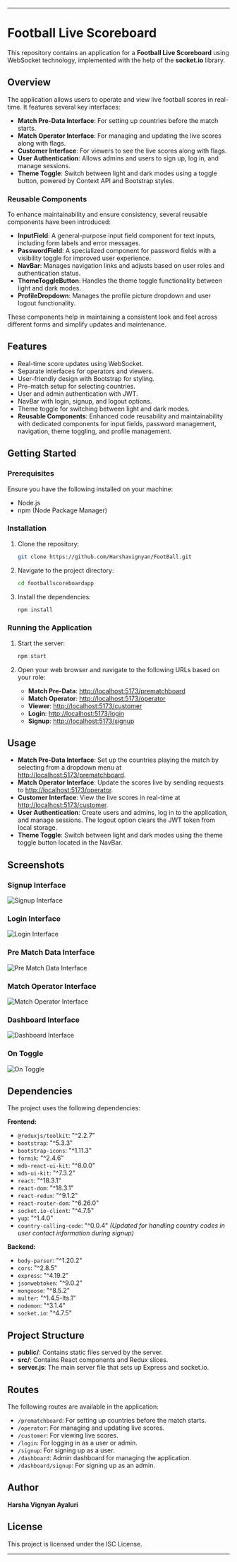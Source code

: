 
---

# Football Live Scoreboard

This repository contains an application for a **Football Live Scoreboard** using WebSocket technology, implemented with the help of the **socket.io** library.

## Overview

The application allows users to operate and view live football scores in real-time. It features several key interfaces:
- **Match Pre-Data Interface**: For setting up countries before the match starts.
- **Match Operator Interface**: For managing and updating the live scores along with flags.
- **Customer Interface**: For viewers to see the live scores along with flags.
- **User Authentication**: Allows admins and users to sign up, log in, and manage sessions.
- **Theme Toggle**: Switch between light and dark modes using a toggle button, powered by Context API and Bootstrap styles.

### Reusable Components

To enhance maintainability and ensure consistency, several reusable components have been introduced:
- **InputField**: A general-purpose input field component for text inputs, including form labels and error messages.
- **PasswordField**: A specialized component for password fields with a visibility toggle for improved user experience.
- **NavBar**: Manages navigation links and adjusts based on user roles and authentication status.
- **ThemeToggleButton**: Handles the theme toggle functionality between light and dark modes.
- **ProfileDropdown**: Manages the profile picture dropdown and user logout functionality.

These components help in maintaining a consistent look and feel across different forms and simplify updates and maintenance.

## Features

- Real-time score updates using WebSocket.
- Separate interfaces for operators and viewers.
- User-friendly design with Bootstrap for styling.
- Pre-match setup for selecting countries.
- User and admin authentication with JWT.
- NavBar with login, signup, and logout options.
- Theme toggle for switching between light and dark modes.
- **Reusable Components**: Enhanced code reusability and maintainability with dedicated components for input fields, password management, navigation, theme toggling, and profile management.

## Getting Started

### Prerequisites

Ensure you have the following installed on your machine:
- Node.js
- npm (Node Package Manager)

### Installation

1. Clone the repository:
    ```bash
    git clone https://github.com/Harshavignyan/FootBall.git
    ```

2. Navigate to the project directory:
    ```bash
    cd footballscoreboardapp
    ```

3. Install the dependencies:
    ```bash
    npm install
    ```

### Running the Application

1. Start the server:
    ```bash
    npm start
    ```

2. Open your web browser and navigate to the following URLs based on your role:

    - **Match Pre-Data**: [http://localhost:5173/prematchboard](http://localhost:5173/prematchboard)
    - **Match Operator**: [http://localhost:5173/operator](http://localhost:5173/operator)
    - **Viewer**: [http://localhost:5173/customer](http://localhost:5173/customer)
    - **Login**: [http://localhost:5173/login](http://localhost:5173/login)
    - **Signup**: [http://localhost:5173/signup](http://localhost:5173/signup)

## Usage

- **Match Pre-Data Interface**: Set up the countries playing the match by selecting from a dropdown menu at [http://localhost:5173/prematchboard](http://localhost:5173/prematchboard).
- **Match Operator Interface**: Update the scores live by sending requests to [http://localhost:5173/operator](http://localhost:5173/operator).
- **Customer Interface**: View the live scores in real-time at [http://localhost:5173/customer](http://localhost:5173/customer).
- **User Authentication**: Create users and admins, log in to the application, and manage sessions. The logout option clears the JWT token from local storage.
- **Theme Toggle**: Switch between light and dark modes using the theme toggle button located in the NavBar.

## Screenshots

### Signup Interface
![Signup Interface](./assets/screenshot5.png)

### Login Interface
![Login Interface](./assets/screenshot4.png)

### Pre Match Data Interface
![Pre Match Data Interface](./assets/screenshot3.png)

### Match Operator Interface
![Match Operator Interface](./assets/screenshot2.png)

### Dashboard Interface
![Dashboard Interface](./assets/screenshot7.png)

### On Toggle
![On Toggle](./assets/screenshot6.png)

## Dependencies

The project uses the following dependencies:

**Frontend:**
- `@reduxjs/toolkit`: "^2.2.7"
- `bootstrap`: "^5.3.3"
- `bootstrap-icons`: "^1.11.3"
- `formik`: "^2.4.6"
- `mdb-react-ui-kit`: "^8.0.0"
- `mdb-ui-kit`: "^7.3.2"
- `react`: "^18.3.1"
- `react-dom`: "^18.3.1"
- `react-redux`: "^9.1.2"
- `react-router-dom`: "^6.26.0"
- `socket.io-client`: "^4.7.5"
- `yup`: "^1.4.0"
- `country-calling-code`: "^0.0.4"  *(Updated for handling country codes in user contact information during signup)*

**Backend:**
- `body-parser`: "^1.20.2"
- `cors`: "^2.8.5"
- `express`: "^4.19.2"
- `jsonwebtoken`: "^9.0.2"
- `mongoose`: "^8.5.2"
- `multer`: "^1.4.5-lts.1"
- `nodemon`: "^3.1.4"
- `socket.io`: "^4.7.5"

## Project Structure

- **public/**: Contains static files served by the server.
- **src/**: Contains React components and Redux slices.
- **server.js**: The main server file that sets up Express and socket.io.

## Routes

The following routes are available in the application:
- `/prematchboard`: For setting up countries before the match starts.
- `/operator`: For managing and updating live scores.
- `/customer`: For viewing live scores.
- `/login`: For logging in as a user or admin.
- `/signup`: For signing up as a user.
- `/dashboard`: Admin dashboard for managing the application.
- `/dashboard/signup`: For signing up as an admin.

## Author

**Harsha Vignyan Ayaluri**

## License

This project is licensed under the ISC License.

---
